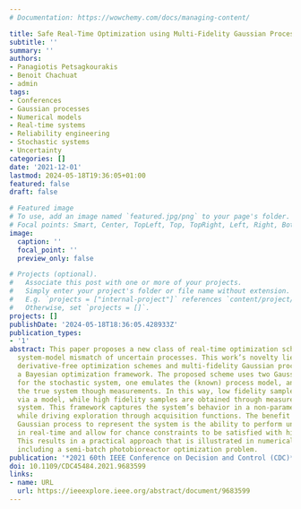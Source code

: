 ```yaml
---
# Documentation: https://wowchemy.com/docs/managing-content/

title: Safe Real-Time Optimization using Multi-Fidelity Gaussian Processes
subtitle: ''
summary: ''
authors:
- Panagiotis Petsagkourakis
- Benoit Chachuat
- admin
tags:
- Conferences
- Gaussian processes
- Numerical models
- Real-time systems
- Reliability engineering
- Stochastic systems
- Uncertainty
categories: []
date: '2021-12-01'
lastmod: 2024-05-18T19:36:05+01:00
featured: false
draft: false

# Featured image
# To use, add an image named `featured.jpg/png` to your page's folder.
# Focal points: Smart, Center, TopLeft, Top, TopRight, Left, Right, BottomLeft, Bottom, BottomRight.
image:
  caption: ''
  focal_point: ''
  preview_only: false

# Projects (optional).
#   Associate this post with one or more of your projects.
#   Simply enter your project's folder or file name without extension.
#   E.g. `projects = ["internal-project"]` references `content/project/deep-learning/index.md`.
#   Otherwise, set `projects = []`.
projects: []
publishDate: '2024-05-18T18:36:05.428933Z'
publication_types:
- '1'
abstract: This paper proposes a new class of real-time optimization schemes to overcome
  system-model mismatch of uncertain processes. This work’s novelty lies on integrating
  derivative-free optimization schemes and multi-fidelity Gaussian processes within
  a Bayesian optimization framework. The proposed scheme uses two Gaussian processes
  for the stochastic system, one emulates the (known) process model, and another,
  the true system though measurements. In this way, low fidelity samples can be obtained
  via a model, while high fidelity samples are obtained through measurements of the
  system. This framework captures the system’s behavior in a non-parametric fashion,
  while driving exploration through acquisition functions. The benefit of using a
  Gaussian process to represent the system is the ability to perform uncertainty quantification
  in real-time and allow for chance constraints to be satisfied with high confidence.
  This results in a practical approach that is illustrated in numerical case studies,
  including a semi-batch photobioreactor optimization problem.
publication: '*2021 60th IEEE Conference on Decision and Control (CDC)*'
doi: 10.1109/CDC45484.2021.9683599
links:
- name: URL
  url: https://ieeexplore.ieee.org/abstract/document/9683599
---
```

